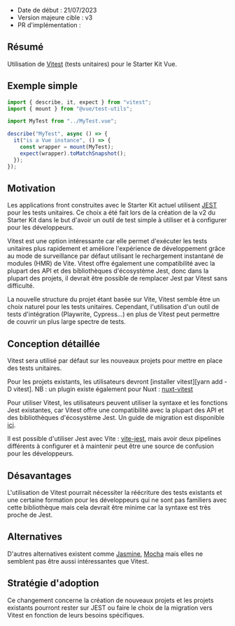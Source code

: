 - Date de début : 21/07/2023
- Version majeure cible : v3
- PR d'implémentation :

## Résumé

Utilisation de [Vitest][Vitest] (tests unitaires) pour le Starter Kit Vue.

## Exemple simple

```js
import { describe, it, expect } from "vitest";
import { mount } from "@vue/test-utils";

import MyTest from "../MyTest.vue";

describe("MyTest", async () => {
  it("is a Vue instance", () => {
    const wrapper = mount(MyTest);
    expect(wrapper).toMatchSnapshot();
  });
});
```

## Motivation

Les applications front construites avec le Starter Kit actuel utilisent [JEST][JEST] pour les tests unitaires. Ce choix a été fait lors de la création de la v2 du Starter Kit dans le but d'avoir un outil de test simple à utiliser et à configurer pour les développeurs.

Vitest est une option intéressante car elle permet d'exécuter les tests unitaires plus rapidement et améliore l'expérience de développement grâce au mode de surveillance par défaut utilisant le rechargement instantané de modules (HMR) de Vite. Vitest offre également une compatibilité avec la plupart des API et des bibliothèques d'écosystème Jest, donc dans la plupart des projets, il devrait être possible de remplacer Jest par Vitest sans difficulté.

La nouvelle structure du projet étant basée sur Vite, Vitest semble être un choix naturel pour les tests unitaires. Cependant, l'utilisation d'un outil de tests d'intégration (Playwrite, Cypress...) en plus de Vitest peut permettre de couvrir un plus large spectre de tests.

## Conception détaillée

Vitest sera utilisé par défaut sur les nouveaux projets pour mettre en place des tests unitaires.

Pour les projets existants, les utilisateurs devront [installer vitest][yarn add -D vitest].
NB : un plugin existe également pour Nuxt : [nuxt-vitest][nuxt-vitest]

Pour utiliser Vitest, les utilisateurs peuvent utiliser la syntaxe et les fonctions Jest existantes, car Vitest offre une compatibilité avec la plupart des API et des bibliothèques d'écosystème Jest. Un guide de migration est disponible [ici][migration-guide].

Il est possible d'utiliser Jest avec Vite : [vite-jest][vite-jest], mais avoir deux pipelines différents à configurer et à maintenir peut être une source de confusion pour les développeurs.

## Désavantages

L'utilisation de Vitest pourrait nécessiter la réécriture des tests existants et une certaine formation pour les développeurs qui ne sont pas familiers avec cette bibliothèque mais cela devrait être minime car la syntaxe est très proche de Jest.

## Alternatives

D'autres alternatives existent comme [Jasmine][Jasmine], [Mocha][Mocha] mais elles ne semblent pas être aussi intéressantes que Vitest.

## Stratégie d'adoption

Ce changement concerne la création de nouveaux projets et les projets existants pourront rester sur JEST ou faire le choix de la migration vers Vitest en fonction de leurs besoins spécifiques.

[Vitest]: https://vitest.dev/
[nuxt-vitest]: https://nuxt.com/modules/vitest
[JEST]: https://jestjs.io/
[migration-guide]: https://vitest.dev/guide/migration.html
[vite-jest]: https://github.com/sodatea/vite-jest
[Jasmine]: https://jasmine.github.io/
[Mocha]: https://mochajs.org/
